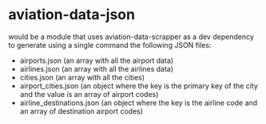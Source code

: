 # aviation-data-json

would be a module that uses aviation-data-scrapper as a dev dependency to generate using a single command the following JSON files:

* airports.json (an array with all the airport data)
* airlines.json (an array with all the airlines data)
* cities.json (an array with all the cities)
* airport_cities.json (an object where the key is the primary key of the city and the value is an array of airport codes)
* airline_destinations.json (an object where the key is the airline code and an array of destination airport codes)